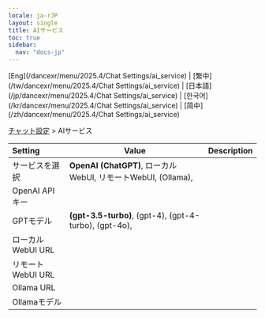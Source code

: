 ```yaml
---
locale: ja-rJP
layout: single
title: AIサービス
toc: true
sidebar:
  nav: "docs-jp"
---
```

[Eng](/dancexr/menu/2025.4/Chat Settings/ai_service) | [繁中](/tw/dancexr/menu/2025.4/Chat Settings/ai_service) | [日本語](/jp/dancexr/menu/2025.4/Chat Settings/ai_service) | [한국어](/kr/dancexr/menu/2025.4/Chat Settings/ai_service) | [简中](/zh/dancexr/menu/2025.4/Chat Settings/ai_service)

[チャット設定](../menu#チャット設定) > AIサービス



| Setting | Value | Description |
| :--- | --- | :--- |
| サービスを選択 | **OpenAI (ChatGPT)**, ローカルWebUI, リモートWebUI, (Ollama),  |  |
| OpenAI APIキー || 
| GPTモデル | **(gpt-3.5-turbo)**, (gpt-4), (gpt-4-turbo), (gpt-4o),  |  |
| ローカルWebUI URL || 
| リモートWebUI URL || 
| Ollama URL || 
| Ollamaモデル || 
